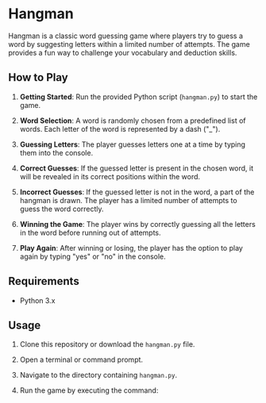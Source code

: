 # Hangman

Hangman is a classic word guessing game where players try to guess a word by suggesting letters within a limited number of attempts. The game provides a fun way to challenge your vocabulary and deduction skills.

## How to Play

1. **Getting Started**: Run the provided Python script (`hangman.py`) to start the game.

2. **Word Selection**: A word is randomly chosen from a predefined list of words. Each letter of the word is represented by a dash ("_").

3. **Guessing Letters**: The player guesses letters one at a time by typing them into the console.

4. **Correct Guesses**: If the guessed letter is present in the chosen word, it will be revealed in its correct positions within the word.

5. **Incorrect Guesses**: If the guessed letter is not in the word, a part of the hangman is drawn. The player has a limited number of attempts to guess the word correctly.

6. **Winning the Game**: The player wins by correctly guessing all the letters in the word before running out of attempts.

7. **Play Again**: After winning or losing, the player has the option to play again by typing "yes" or "no" in the console.

## Requirements

- Python 3.x

## Usage

1. Clone this repository or download the `hangman.py` file.

2. Open a terminal or command prompt.

3. Navigate to the directory containing `hangman.py`.

4. Run the game by executing the command:

